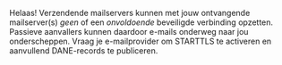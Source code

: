 Helaas! Verzendende mailservers kunnen met jouw ontvangende mailserver(s) *geen* of een *onvoldoende* beveiligde verbinding opzetten. Passieve aanvallers kunnen daardoor e-mails onderweg naar jou onderscheppen. Vraag je e-mailprovider om STARTTLS te activeren en aanvullend DANE-records te publiceren.
